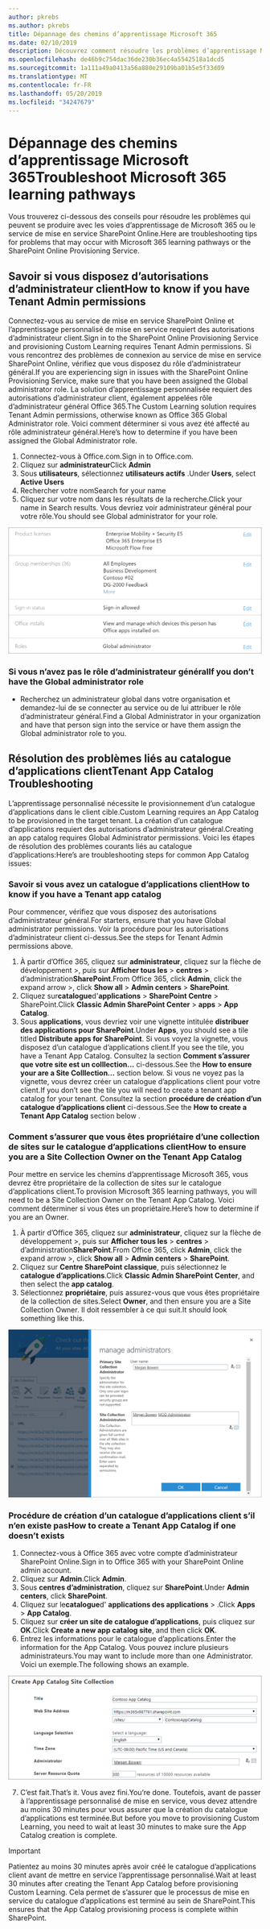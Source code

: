 ```yaml
---
author: pkrebs
ms.author: pkrebs
title: Dépannage des chemins d’apprentissage Microsoft 365
ms.date: 02/10/2019
description: Découvrez comment résoudre les problèmes d’apprentissage Microsoft 365
ms.openlocfilehash: de46b9c754dac36de230b36ec4a5542518a1dcd5
ms.sourcegitcommit: 1a111a49a0413a56a880e29109ba01b5e5f33d09
ms.translationtype: MT
ms.contentlocale: fr-FR
ms.lasthandoff: 05/20/2019
ms.locfileid: "34247679"
---
```

# <a name="troubleshoot-microsoft-365-learning-pathways"></a><span data-ttu-id="9e083-103">Dépannage des chemins d’apprentissage Microsoft 365</span><span class="sxs-lookup"><span data-stu-id="9e083-103">Troubleshoot Microsoft 365 learning pathways</span></span>

<span data-ttu-id="9e083-104">Vous trouverez ci-dessous des conseils pour résoudre les problèmes qui peuvent se produire avec les voies d’apprentissage de Microsoft 365 ou le service de mise en service SharePoint Online.</span><span class="sxs-lookup"><span data-stu-id="9e083-104">Here are troubleshooting tips for problems that may occur with Microsoft 365 learning pathways or the SharePoint Online Provisioning Service.</span></span>

## <a name="how-to-know-if-you-have-tenant-admin-permissions"></a><span data-ttu-id="9e083-105">Savoir si vous disposez d’autorisations d’administrateur client</span><span class="sxs-lookup"><span data-stu-id="9e083-105">How to know if you have Tenant Admin permissions</span></span>

<span data-ttu-id="9e083-106">Connectez-vous au service de mise en service SharePoint Online et l’apprentissage personnalisé de mise en service requiert des autorisations d’administrateur client.</span><span class="sxs-lookup"><span data-stu-id="9e083-106">Sign in to the SharePoint Online Provisioning Service and provisioning Custom Learning requires Tenant Admin permissions.</span></span> <span data-ttu-id="9e083-107">Si vous rencontrez des problèmes de connexion au service de mise en service SharePoint Online, vérifiez que vous disposez du rôle d’administrateur général.</span><span class="sxs-lookup"><span data-stu-id="9e083-107">If you are experiencing sign in issues with the SharePoint Online Provisioning Service, make sure that you have been assigned the Global administrator role.</span></span> <span data-ttu-id="9e083-108">La solution d’apprentissage personnalisée requiert des autorisations d’administrateur client, également appelées rôle d’administrateur général Office 365.</span><span class="sxs-lookup"><span data-stu-id="9e083-108">The Custom Learning solution requires Tenant Admin permissions, otherwise known as Office 365 Global Administrator role.</span></span> <span data-ttu-id="9e083-109">Voici comment déterminer si vous avez été affecté au rôle administrateur général.</span><span class="sxs-lookup"><span data-stu-id="9e083-109">Here’s how to determine if you have been assigned the Global Administrator role.</span></span>

1.  <span data-ttu-id="9e083-110">Connectez-vous à Office.com.</span><span class="sxs-lookup"><span data-stu-id="9e083-110">Sign in to Office.com.</span></span>
2.  <span data-ttu-id="9e083-111">Cliquez sur **administrateur**</span><span class="sxs-lookup"><span data-stu-id="9e083-111">Click **Admin**</span></span>
3.  <span data-ttu-id="9e083-112">Sous **utilisateurs**, sélectionnez **utilisateurs actifs** .</span><span class="sxs-lookup"><span data-stu-id="9e083-112">Under **Users**, select **Active Users**</span></span>
4.  <span data-ttu-id="9e083-113">Rechercher votre nom</span><span class="sxs-lookup"><span data-stu-id="9e083-113">Search for your name</span></span>
5.  <span data-ttu-id="9e083-114">Cliquez sur votre nom dans les résultats de la recherche.</span><span class="sxs-lookup"><span data-stu-id="9e083-114">Click your name in Search results.</span></span> <span data-ttu-id="9e083-115">Vous devriez voir administrateur général pour votre rôle.</span><span class="sxs-lookup"><span data-stu-id="9e083-115">You should see Global administrator for your role.</span></span>

![CG-globaladminrole. png](media/cg-globaladminrole.png)

### <a name="if-you-dont-have-the-global-administrator-role"></a><span data-ttu-id="9e083-117">Si vous n’avez pas le rôle d’administrateur général</span><span class="sxs-lookup"><span data-stu-id="9e083-117">If you don’t have the Global administrator role</span></span>
- <span data-ttu-id="9e083-118">Recherchez un administrateur global dans votre organisation et demandez-lui de se connecter au service ou de lui attribuer le rôle d’administrateur général.</span><span class="sxs-lookup"><span data-stu-id="9e083-118">Find a Global Administrator in your organization and have that person sign into the service or have them assign the Global administrator role to you.</span></span>

## <a name="tenant-app-catalog-troubleshooting"></a><span data-ttu-id="9e083-119">Résolution des problèmes liés au catalogue d’applications client</span><span class="sxs-lookup"><span data-stu-id="9e083-119">Tenant App Catalog Troubleshooting</span></span>
<span data-ttu-id="9e083-120">L’apprentissage personnalisé nécessite le provisionnement d’un catalogue d’applications dans le client cible.</span><span class="sxs-lookup"><span data-stu-id="9e083-120">Custom Learning requires an App Catalog to be provisioned in the target tenant.</span></span> <span data-ttu-id="9e083-121">La création d’un catalogue d’applications requiert des autorisations d’administrateur général.</span><span class="sxs-lookup"><span data-stu-id="9e083-121">Creating an app catalog requires Global Administrator permissions.</span></span> <span data-ttu-id="9e083-122">Voici les étapes de résolution des problèmes courants liés au catalogue d’applications:</span><span class="sxs-lookup"><span data-stu-id="9e083-122">Here’s are troubleshooting steps for common App Catalog issues:</span></span>

### <a name="how-to-know-if-you-have-a-tenant-app-catalog"></a><span data-ttu-id="9e083-123">Savoir si vous avez un catalogue d’applications client</span><span class="sxs-lookup"><span data-stu-id="9e083-123">How to know if you have a Tenant app catalog</span></span> 
<span data-ttu-id="9e083-124">Pour commencer, vérifiez que vous disposez des autorisations d’administrateur général.</span><span class="sxs-lookup"><span data-stu-id="9e083-124">For starters, ensure that you have Global administrator permissions.</span></span> <span data-ttu-id="9e083-125">Voir la procédure pour les autorisations d’administrateur client ci-dessus.</span><span class="sxs-lookup"><span data-stu-id="9e083-125">See the steps for Tenant Admin permissions above.</span></span>

1. <span data-ttu-id="9e083-126">À partir d’Office 365, cliquez sur **administrateur**, cliquez sur la flèche de développement >, puis sur **Afficher tous les** > **centres** > d’administration**SharePoint**.</span><span class="sxs-lookup"><span data-stu-id="9e083-126">From Office 365, click **Admin**, click the expand arrow >, click **Show all** > **Admin centers** > **SharePoint**.</span></span>
2. <span data-ttu-id="9e083-127">Cliquez sur**catalogue**d'**applications** >  **SharePoint Centre** > SharePoint.</span><span class="sxs-lookup"><span data-stu-id="9e083-127">Click **Classic Admin SharePoint Center** > **apps** > **App Catalog**.</span></span>
3. <span data-ttu-id="9e083-128">Sous **applications**, vous devriez voir une vignette intitulée **distribuer des applications pour SharePoint**.</span><span class="sxs-lookup"><span data-stu-id="9e083-128">Under **Apps**, you should see a tile titled **Distribute apps for SharePoint**.</span></span> <span data-ttu-id="9e083-129">Si vous voyez la vignette, vous disposez d’un catalogue d’applications client.</span><span class="sxs-lookup"><span data-stu-id="9e083-129">If you see the tile, you have a Tenant App Catalog.</span></span> <span data-ttu-id="9e083-130">Consultez la section **Comment s’assurer que votre site est un colllection...** ci-dessous.</span><span class="sxs-lookup"><span data-stu-id="9e083-130">See the **How to ensure your are a Site Colllection...** section below.</span></span> <span data-ttu-id="9e083-131">Si vous ne voyez pas la vignette, vous devrez créer un catalogue d’applications client pour votre client.</span><span class="sxs-lookup"><span data-stu-id="9e083-131">If you don’t see the tile you will need to create a tenant app catalog for your tenant.</span></span> <span data-ttu-id="9e083-132">Consultez la section **procédure de création d’un catalogue d’applications client** ci-dessous.</span><span class="sxs-lookup"><span data-stu-id="9e083-132">See the **How to create a Tenant App Catalog** section below .</span></span>

### <a name="how-to-ensure-you-are-a-site-collection-owner-on-the-tenant-app-catalog"></a><span data-ttu-id="9e083-133">Comment s’assurer que vous êtes propriétaire d’une collection de sites sur le catalogue d’applications client</span><span class="sxs-lookup"><span data-stu-id="9e083-133">How to ensure you are a Site Collection Owner on the Tenant App Catalog</span></span> 
<span data-ttu-id="9e083-134">Pour mettre en service les chemins d’apprentissage Microsoft 365, vous devrez être propriétaire de la collection de sites sur le catalogue d’applications client.</span><span class="sxs-lookup"><span data-stu-id="9e083-134">To provision Microsoft 365 learning pathways, you will need to be a Site Collection Owner on the Tenant App Catalog.</span></span> <span data-ttu-id="9e083-135">Voici comment déterminer si vous êtes un propriétaire.</span><span class="sxs-lookup"><span data-stu-id="9e083-135">Here’s how to determine if you are an Owner.</span></span>

1. <span data-ttu-id="9e083-136">À partir d’Office 365, cliquez sur **administrateur**, cliquez sur la flèche de développement >, puis sur **Afficher tous les** > **centres** > d’administration**SharePoint**.</span><span class="sxs-lookup"><span data-stu-id="9e083-136">From Office 365, click **Admin**, click the expand arrow >, click **Show all** > **Admin centers** > **SharePoint**.</span></span>
2. <span data-ttu-id="9e083-137">Cliquez sur **Centre SharePoint classique**, puis sélectionnez le **catalogue d’applications**.</span><span class="sxs-lookup"><span data-stu-id="9e083-137">Click **Classic Admin SharePoint Center**, and then select the **app catalog**.</span></span>
3. <span data-ttu-id="9e083-138">Sélectionnez **propriétaire**, puis assurez-vous que vous êtes propriétaire de la collection de sites.</span><span class="sxs-lookup"><span data-stu-id="9e083-138">Select **Owner**, and then ensure you are a Site Collection Owner.</span></span> <span data-ttu-id="9e083-139">Il doit ressembler à ce qui suit.</span><span class="sxs-lookup"><span data-stu-id="9e083-139">It should look something like this.</span></span>
 
![CG-sitecollectionowner. png](media/cg-sitecollectionowner.png)

### <a name="how-to-create-a-tenant-app-catalog-if-one-doesnt-exists"></a><span data-ttu-id="9e083-141">Procédure de création d’un catalogue d’applications client s’il n’en existe pas</span><span class="sxs-lookup"><span data-stu-id="9e083-141">How to create a Tenant App Catalog if one doesn’t exists</span></span> 
1. <span data-ttu-id="9e083-142">Connectez-vous à Office 365 avec votre compte d’administrateur SharePoint Online.</span><span class="sxs-lookup"><span data-stu-id="9e083-142">Sign in to Office 365 with your SharePoint Online admin account.</span></span>
2. <span data-ttu-id="9e083-143">Cliquez sur **Admin**.</span><span class="sxs-lookup"><span data-stu-id="9e083-143">Click **Admin**.</span></span>
3. <span data-ttu-id="9e083-144">Sous **centres d’administration**, cliquez sur **SharePoint**.</span><span class="sxs-lookup"><span data-stu-id="9e083-144">Under **Admin centers**, click **SharePoint**.</span></span> 
4. <span data-ttu-id="9e083-145">Cliquez sur le**catalogue**d' **applications des applications** > .</span><span class="sxs-lookup"><span data-stu-id="9e083-145">Click **Apps** > **App Catalog**.</span></span>
5. <span data-ttu-id="9e083-146">Cliquez sur **créer un site de catalogue d’applications**, puis cliquez sur **OK**.</span><span class="sxs-lookup"><span data-stu-id="9e083-146">Click **Create a new app catalog site**, and then click **OK**.</span></span> 
6.  <span data-ttu-id="9e083-147">Entrez les informations pour le catalogue d’applications.</span><span class="sxs-lookup"><span data-stu-id="9e083-147">Enter the information for the App Catalog.</span></span> <span data-ttu-id="9e083-148">Vous pouvez inclure plusieurs administrateurs.</span><span class="sxs-lookup"><span data-stu-id="9e083-148">You may want to include more than one Administrator.</span></span> <span data-ttu-id="9e083-149">Voici un exemple.</span><span class="sxs-lookup"><span data-stu-id="9e083-149">The following shows an example.</span></span>  

![CG-appcatalogfinish. png](media/cg-appcatalogfinish.png)

7.  <span data-ttu-id="9e083-151">C’est fait.</span><span class="sxs-lookup"><span data-stu-id="9e083-151">That’s it.</span></span> <span data-ttu-id="9e083-152">Vous avez fini.</span><span class="sxs-lookup"><span data-stu-id="9e083-152">You’re done.</span></span> <span data-ttu-id="9e083-153">Toutefois, avant de passer à l’apprentissage personnalisé de mise en service, vous devez attendre au moins 30 minutes pour vous assurer que la création du catalogue d’applications est terminée.</span><span class="sxs-lookup"><span data-stu-id="9e083-153">But before you move to provisioning Custom Learning, you need to wait at least 30 minutes to make sure the App Catalog creation is complete.</span></span> 

> [!IMPORTANT]
> <span data-ttu-id="9e083-154">Patientez au moins 30 minutes après avoir créé le catalogue d’applications client avant de mettre en service l’apprentissage personnalisé.</span><span class="sxs-lookup"><span data-stu-id="9e083-154">Wait at least 30 minutes after creating the Tenant App Catalog before provisioning Custom Learning.</span></span> <span data-ttu-id="9e083-155">Cela permet de s’assurer que le processus de mise en service du catalogue d’applications est terminé au sein de SharePoint.</span><span class="sxs-lookup"><span data-stu-id="9e083-155">This ensures that the App Catalog provisioning process is complete within SharePoint.</span></span> 